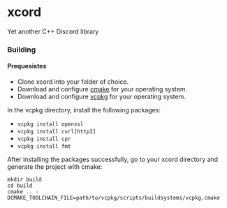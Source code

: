# xcord
Yet another C++ Discord library

### Building

#### Prequesistes 
  * Clone xcord into your folder of choice.
  * Download and configure [cmake](https://cmake.org/) for your operating system.  
  * Download and configure [vcpkg](https://github.com/microsoft/vcpkg) for your operating system.  

In the vcpkg directory, install the following packages:
  * ```vcpkg install openssl```
  * ```vcpkg install curl[http2]```
  * ```vcpkg install cpr```
  * ```vcpkg install fmt```
  
After installing the packages successfully, go to your xcord directory and generate the project with cmake:
```
mkdir build
cd build
cmake .. -DCMAKE_TOOLCHAIN_FILE=path/to/vcpkg/scripts/buildsystems/vcpkg.cmake
```
